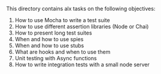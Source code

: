 This directory contains alx tasks on the following objectives:
1. How to use Mocha to write a test suite
2. How to use different assertion libraries (Node or Chai)
3. How to present long test suites
4. When and how to use spies
5. When and how to use stubs
6. What are hooks and when to use them
7. Unit testing with Async functions
8. How to write integration tests with a small node server
